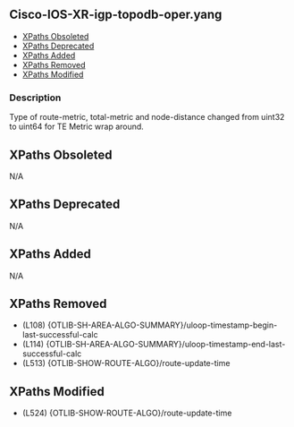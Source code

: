 ## Cisco-IOS-XR-igp-topodb-oper.yang

- [XPaths Obsoleted](#xpaths-obsoleted)
- [XPaths Deprecated](#xpaths-deprecated)
- [XPaths Added](#xpaths-added)
- [XPaths Removed](#xpaths-removed)
- [XPaths Modified](#xpaths-modified)

### Description

Type of route-metric, total-metric and node-distance changed from uint32 to uint64 for TE Metric wrap around.

## XPaths Obsoleted

N/A

## XPaths Deprecated

N/A

## XPaths Added

N/A

## XPaths Removed

- (L108)	{OTLIB-SH-AREA-ALGO-SUMMARY}/uloop-timestamp-begin-last-successful-calc
- (L114)	{OTLIB-SH-AREA-ALGO-SUMMARY}/uloop-timestamp-end-last-successful-calc
- (L513)	{OTLIB-SHOW-ROUTE-ALGO}/route-update-time

## XPaths Modified

- (L524)	{OTLIB-SHOW-ROUTE-ALGO}/route-update-time

